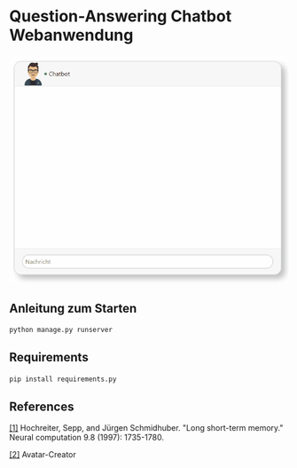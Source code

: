 # Question-Answering Chatbot Webanwendung

![](chat.gif)

## Anleitung zum Starten

```bash
python manage.py runserver
```

## Requirements

```bash
pip install requirements.py
```

## References

[[1]](http://citeseerx.ist.psu.edu/viewdoc/download?doi=10.1.1.676.4320&rep=rep1&type=pdf) Hochreiter, Sepp, and Jürgen Schmidhuber. "Long short-term memory." Neural computation 9.8 (1997): 1735-1780.

[[2]](https://getavataaars.com/) Avatar-Creator
